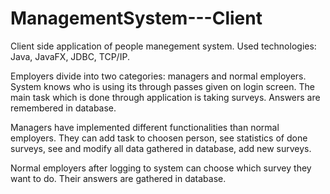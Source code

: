 # ManagementSystem---Client
Client side application of people manegement system. Used technologies: Java, JavaFX, JDBC, TCP/IP. 

Employers divide into two categories: managers and normal employers. System knows who is using its through passes given on login screen. The main task which is done through application is taking surveys. Answers are remembered in database.

Managers have implemented different functionalities than normal employers. They can add task to choosen person, see statistics of done surveys, see and modify all data gathered in database, add new surveys.

Normal employers after logging to system can choose which survey they want to do. Their answers are gathered in database. 
